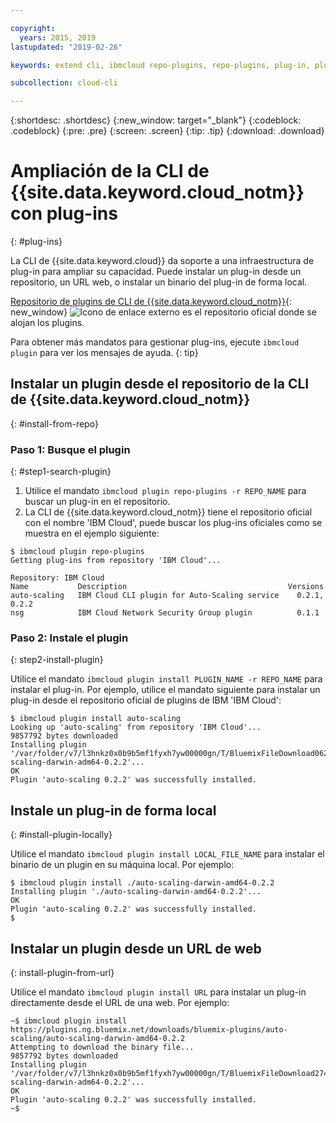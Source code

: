 ```yaml
---

copyright:
  years: 2015, 2019
lastupdated: "2019-02-26"

keywords: extend cli, ibmcloud repo-plugins, repo-plugins, plug-in, plugin, ibmcloud cli, ibmcloud, ibmcloud dev, cli, command line, command-line, developer tools, plugin install

subcollection: cloud-cli

---
```


{:shortdesc: .shortdesc}
{:new_window: target="_blank"}
{:codeblock: .codeblock}
{:pre: .pre}
{:screen: .screen}
{:tip: .tip}
{:download: .download}

# Ampliación de la CLI de {{site.data.keyword.cloud_notm}} con plug-ins
{: #plug-ins}

La CLI de {{site.data.keyword.cloud}} da soporte a una infraestructura de plug-in para ampliar su capacidad. Puede instalar un plug-in desde un repositorio, un URL web, o instalar un binario del plug-in de forma local.

[Repositorio de plugins de CLI de {{site.data.keyword.cloud_notm}}](https://plugins.cloud.ibm.com/ui/repository.html){: new_window} ![Icono de enlace externo](../../../icons/launch-glyph.svg) es el repositorio oficial donde se alojan los plugins.

Para obtener más mandatos para gestionar plug-ins, ejecute `ibmcloud plugin` para ver los mensajes de ayuda.
{: tip}

## Instalar un plugin desde el repositorio de la CLI de {{site.data.keyword.cloud_notm}}
{: #install-from-repo}

### Paso 1: Busque el plugin
{: #step1-search-plugin}

1. Utilice el mandato `ibmcloud plugin repo-plugins -r REPO_NAME` para buscar un plug-in en el repositorio.
2. La CLI de {{site.data.keyword.cloud_notm}} tiene el repositorio oficial con el nombre 'IBM Cloud', puede buscar los plug-ins oficiales como se muestra en el ejemplo siguiente:

  ```
  $ ibmcloud plugin repo-plugins
  Getting plug-ins from repository 'IBM Cloud'...

  Repository: IBM Cloud
  Name           Description                                    Versions
  auto-scaling   IBM Cloud CLI plugin for Auto-Scaling service    0.2.1, 0.2.2
  nsg            IBM Cloud Network Security Group plugin          0.1.1

  ```

### Paso 2: Instale el plugin
{: step2-install-plugin}

Utilice el mandato `ibmcloud plugin install PLUGIN_NAME -r REPO_NAME` para instalar el plug-in. Por ejemplo, utilice el mandato siguiente para instalar un plug-in desde el repositorio oficial de plugins de IBM 'IBM Cloud':

  ```
  $ ibmcloud plugin install auto-scaling
  Looking up 'auto-scaling' from repository 'IBM Cloud'...
  9857792 bytes downloaded
  Installing plugin '/var/folder/v7/l3hnkz0x0b9b5mf1fyxh7yw00000gn/T/BluemixFileDownload062468676/auto-scaling-darwin-adm64-0.2.2'...
  OK
  Plugin 'auto-scaling 0.2.2' was successfully installed.
  ```

## Instale un plug-in de forma local
{: #install-plugin-locally}

Utilice el mandato `ibmcloud plugin install LOCAL_FILE_NAME` para instalar el binario de un plugin en su máquina local. Por ejemplo:

  ```
  $ ibmcloud plugin install ./auto-scaling-darwin-amd64-0.2.2
  Installing plugin './auto-scaling-darwin-amd64-0.2.2'...
  OK
  Plugin 'auto-scaling 0.2.2' was successfully installed.
  $
  ```

## Instalar un plugin desde un URL de web
{: install-plugin-from-url}

Utilice el mandato `ibmcloud plugin install URL` para instalar un plug-in directamente desde el URL de una web. Por ejemplo:

  ```
  ~$ ibmcloud plugin install https://plugins.ng.bluemix.net/downloads/bluemix-plugins/auto-scaling/auto-scaling-darwin-amd64-0.2.2
  Attempting to download the binary file...
  9857792 bytes downloaded
  Installing plugin '/var/folder/v7/l3hnkz0x0b9b5mf1fyxh7yw00000gn/T/BluemixFileDownload274645142/auto-scaling-darwin-adm64-0.2.2'...
  OK
  Plugin 'auto-scaling 0.2.2' was successfully installed.
  ~$
  ```
